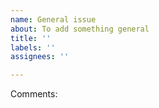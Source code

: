 ```yaml
---
name: General issue
about: To add something general
title: ''
labels: ''
assignees: ''

---
```


Comments:
